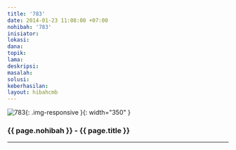 ```yaml
---
title: '783'
date: 2014-01-23 11:08:00 +07:00
nohibah: '783'
inisiator:
lokasi:
dana:
topik:
lama:
deskripsi:
masalah:
solusi:
keberhasilan:
layout: hibahcmb
---
```


![783](/static/img/hibahcmb/783.png){: .img-responsive }{: width="350" }

### {{ page.nohibah }} - {{ page.title }}

---

